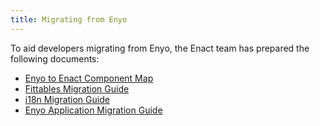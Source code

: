 ```yaml
---
title: Migrating from Enyo
---
```


To aid developers migrating from Enyo, the Enact team has prepared the following documents:

* [Enyo to Enact Component Map](./enyo-enact-component-map.md)
* [Fittables Migration Guide](./migrate-fittables.md)
* [i18n Migration Guide](./migrate-i18n.md)
* [Enyo Application Migration Guide](./migrating-enyo-apps.md)
